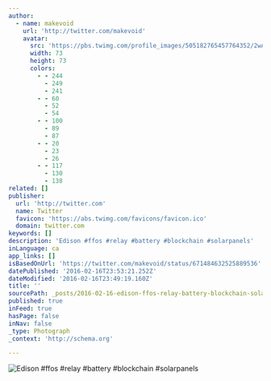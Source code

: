 ```yaml
---
author:
  - name: makevoid
    url: 'http://twitter.com/makevoid'
    avatar:
      src: 'https://pbs.twimg.com/profile_images/505182765457764352/2wAnUl4N_bigger.jpeg'
      width: 73
      height: 73
      colors:
        - - 244
          - 249
          - 241
        - - 60
          - 52
          - 54
        - - 100
          - 89
          - 87
        - - 20
          - 23
          - 26
        - - 117
          - 130
          - 138
related: []
publisher:
  url: 'http://twitter.com'
  name: Twitter
  favicon: 'https://abs.twimg.com/favicons/favicon.ico'
  domain: twitter.com
keywords: []
description: 'Edison #ffos #relay #battery #blockchain #solarpanels'
inLanguage: ca
app_links: []
isBasedOnUrl: 'https://twitter.com/makevoid/status/671484632525889536'
datePublished: '2016-02-16T23:53:21.252Z'
dateModified: '2016-02-16T23:49:19.160Z'
title: ''
sourcePath: _posts/2016-02-16-edison-ffos-relay-battery-blockchain-solarpanels.md
published: true
inFeed: true
hasPage: false
inNav: false
_type: Photograph
_context: 'http://schema.org'

---
```

![Edison &num;ffos &num;relay &num;battery &num;blockchain &num;solarpanels](https://pbs.twimg.com/media/CVGXqzbWoAEzV9d.jpg:large)